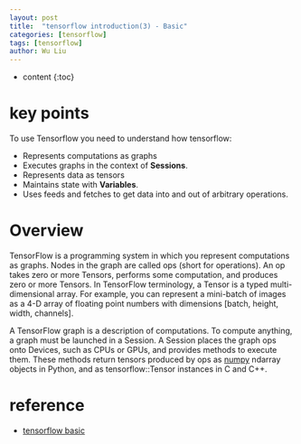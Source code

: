 ```yaml
---
layout: post
title:  "tensorflow introduction(3) - Basic"
categories: [tensorflow]
tags: [tensorflow]
author: Wu Liu
---
```


* content
{:toc}




# key points
To use Tensorflow you need to understand how tensorflow:
- Represents computations as graphs
- Executes graphs in the context of **Sessions**.
- Represents data as tensors
- Maintains state with **Variables**.
- Uses feeds and fetches to get data into and out of arbitrary operations.

# Overview

TensorFlow is a programming system in which you represent computations as graphs. Nodes in the graph are called ops (short for operations). An op takes zero or more Tensors, performs some computation, and produces zero or more Tensors. In TensorFlow terminology, a Tensor is a typed multi-dimensional array. For example, you can represent a mini-batch of images as a 4-D array of floating point numbers with dimensions [batch, height, width, channels].

A TensorFlow graph is a description of computations. To compute anything, a graph must be launched in a Session. A Session places the graph ops onto Devices, such as CPUs or GPUs, and provides methods to execute them. These methods return tensors produced by ops as [numpy](www.numpy.org) ndarray objects in Python, and as tensorflow::Tensor instances in C and C++.
# reference
- [tensorflow basic](https://www.tensorflow.org/get_started/basic_usage) 

